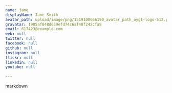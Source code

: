 ```yaml
---
name: jane
displayName: Jane Smith
avatar_path: upload/image/png/1519100666190_avatar_path_oygt-logo-512.png
gravatar: 1985af848d639efd74c6af48f242cfa8
email: 617423@example.com
web: null
twitter: null
facebook: null
github: null
instagram: null
flickr: null
linkedin: null
youtube: null

---
```


markdown

